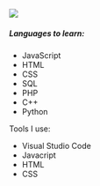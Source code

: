 ![](https://media.discordapp.net/attachments/769917657197051935/883375168741855272/emi_katakana.png)

##### Languages to learn:
* JavaScript
* HTML
* CSS
* SQL
* PHP
* C++
* Python

Tools I use:
* Visual Studio Code
* Javacript
* HTML
* CSS
